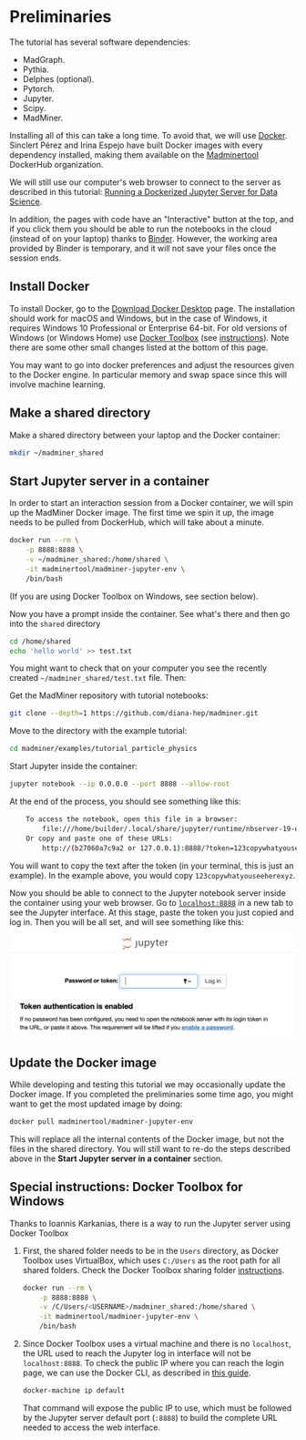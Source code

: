 # Preliminaries

The tutorial has several software dependencies:
- MadGraph.
- Pythia.
- Delphes (optional).
- Pytorch.
- Jupyter.
- Scipy.
- MadMiner.

Installing all of this can take a long time. To avoid that, we will use [Docker][docker-web].
Sinclert Pérez and Irina Espejo have built Docker images with every dependency installed,
making them available on the [Madminertool][dockerhub-madminer] DockerHub organization.

We will still use our computer's web browser to connect to the server as described in this tutorial:
[Running a Dockerized Jupyter Server for Data Science][jupyter-server-tutorial].

In addition, the pages with code have an "Interactive" button at the top, and if you click them
you should be able to run the notebooks in the cloud (instead of on your laptop) thanks to [Binder][binder-web].
However, the working area provided by Binder is temporary, and it will not save your files once the session ends.


## Install Docker
To install Docker, go to the [Download Docker Desktop][docker-download] page. The installation should work
for macOS and Windows, but in the case of Windows, it requires Windows 10 Professional or Enterprise 64-bit.
For old versions of Windows (or Windows Home) use [Docker Toolbox][docker-toolbox] (see [instructions][docker-toolbox-guide]).
Note there are some other small changes listed at the bottom of this page.

You may want to go into docker preferences and adjust the resources given to the Docker engine.
In particular memory and swap space since this will involve machine learning.


## Make a shared directory
Make a shared directory between your laptop and the Docker container:

```bash
mkdir ~/madminer_shared
```


## Start Jupyter server in a container
In order to start an interaction session from a Docker container, we will spin up the MadMiner Docker image.
The first time we spin it up, the image needs to be pulled from DockerHub, which will take about a minute.

```bash
docker run --rm \
    -p 8888:8888 \
    -v ~/madminer_shared:/home/shared \
    -it madminertool/madminer-jupyter-env \
    /bin/bash
```

(If you are using Docker Toolbox on Windows, see section below).

Now you have a prompt inside the container. See what's there and then go into the `shared` directory

```bash
cd /home/shared
echo 'hello world' >> test.txt
```

You might want to check that on your computer you see the recently created `~/madminer_shared/test.txt` file. Then:

Get the MadMiner repository with tutorial notebooks:
```bash
git clone --depth=1 https://github.com/diana-hep/madminer.git
```

Move to the directory with the example tutorial:
```bash
cd madminer/examples/tutorial_particle_physics
```

Start Jupyter inside the container:
```bash
jupyter notebook --ip 0.0.0.0 --port 8888 --allow-root
```

At the end of the process, you should see something like this:
```bash
    To access the notebook, open this file in a browser:
        file:///home/builder/.local/share/jupyter/runtime/nbserver-19-open.html
    Or copy and paste one of these URLs:
        http://(b27060a7c9a2 or 127.0.0.1):8888/?token=123copywhatyouseeherexyz
```

You will want to copy the text after the token (in your terminal, this is just an example).
In the example above, you would copy `123copywhatyouseeherexyz`.

Now you should be able to connect to the Jupyter notebook server inside the container using your web browser.
Go to [`localhost:8888`][jupyter-server-localhost] in a new tab to see the Jupyter interface. At this stage,
paste the token you just copied and log in. Then you will be all set, and will see something like this:

![Jupyter login page][jupyter-login-image]


## Update the Docker image
While developing and testing this tutorial we may occasionally update the Docker image.
If you completed the preliminaries some time ago, you might want to get the most updated image by doing:

```bash
docker pull madminertool/madminer-jupyter-env
```

This will replace all the internal contents of the Docker image, but not the files in the shared directory.
You will still want to re-do the steps described above in the **Start Jupyter server in a container** section.


## Special instructions: Docker Toolbox for Windows
Thanks to Ioannis Karkanias, there is a way to run the Jupyter server using Docker Toolbox

1) First, the shared folder needs to be in the `Users` directory, as Docker Toolbox uses VirtualBox,
   which uses `C:/Users` as the root path for all shared folders. Check the Docker Toolbox sharing
   folder [instructions][docker-toolbox-sharing].

    ```bash
    docker run --rm \
        -p 8888:8888 \
        -v /C/Users/<USERNAME>/madminer_shared:/home/shared \
        -it madminertool/madminer-jupyter-env \
        /bin/bash
    ```

2) Since Docker Toolbox uses a virtual machine and there is no `localhost`, the URL used to reach
   the Jupyter log in interface will not be `localhost:8888`. To check the public IP where you can reach
   the login page, we can use the Docker CLI, as described in [this guide][docker-toolbox-verify].

    ```bash
    docker-machine ip default
    ```

    That command will expose the public IP to use, which must be followed by the Jupyter server default port (`:8888`)
    to build the complete URL needed to access the web interface.


[binder-web]: https://mybinder.org
[docker-download]: https://www.docker.com/products/docker-desktop
[docker-toolbox]: https://docs.docker.com/toolbox/overview
[docker-toolbox-guide]: https://docs.docker.com/toolbox/toolbox_install_windows
[docker-toolbox-sharing]: https://docs.docker.com/toolbox/toolbox_install_windows/#optional-add-shared-directories
[docker-toolbox-verify]: https://docs.docker.com/toolbox/toolbox_install_windows/#step-3-verify-your-installation
[docker-web]: https://www.docker.com
[dockerhub-madminer]: https://hub.docker.com/u/madminertool
[jupyter-login-image]: images/notebook.png
[jupyter-server-tutorial]: https://www.dataquest.io/blog/docker-data-science
[jupyter-server-localhost]: localhost:8888
